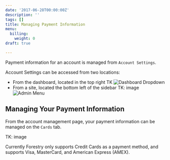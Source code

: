 ```yaml
---
date: '2017-06-28T00:00:00Z'
description: ''
tags: []
title: Managing Payment Information
menu:
  billing:
    weight: 0
draft: true

---
```

Payment information for an account is managed from `Account Settings`.

Account Settings can be accessed from two locations: 

* From the dashboard, located in the top right TK
  ![Dashboard Dropdown]('/assets/images/billing_account_dropdown.png')
* From a site, located the bottom left of the sidebar TK: image
  ![Admin Menu]('/assets/images/billing_account_menu.png')

## Managing Your Payment Information
From the account management page, your payment information can be managed on the `Cards` tab.

TK: image

Currently Forestry only supports Credit Cards as a payment method, and supports Visa, MasterCard, and American Express (AMEX).
